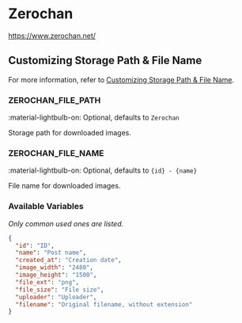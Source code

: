 # Zerochan

<https://www.zerochan.net/>

## Customizing Storage Path & File Name

For more information, refer to [Customizing Storage Path & File Name](../#customizing-storage-path--file-name).

### ZEROCHAN_FILE_PATH

:material-lightbulb-on: Optional, defaults to `Zerochan`

Storage path for downloaded images.

### ZEROCHAN_FILE_NAME

:material-lightbulb-on: Optional, defaults to `{id} - {name}`

File name for downloaded images.

### Available Variables

_Only common used ones are listed._

```json
{
  "id": "ID",
  "name": "Post name",
  "created_at": "Creation date",
  "image_width": "2480",
  "image_height": "1500",
  "file_ext": "png",
  "file_size": "File size",
  "uploader": "Uploader",
  "filename": "Original filename, without extension"
}
```
